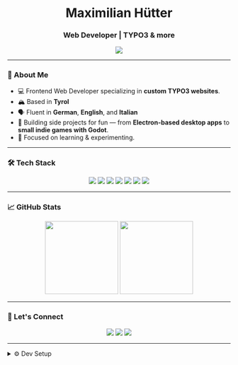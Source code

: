 <!-- README.md for your GitHub profile -->

<h1 align="center">Maximilian Hütter</h1>
<h3 align="center">Web Developer | TYPO3 & more</h3>

<p align="center">
  <img src="https://readme-typing-svg.herokuapp.com/?lines=Code.+Create.+Conquer.;Frontend+Magic+in+TYPO3+%26+React.;Building+a+Dark+OS+Game+Simulator&center=true&width=500&height=45">
</p>

---

### 🧠 About Me

- 💻 Frontend Web Developer specializing in **custom TYPO3 websites**.
- 🏔️ Based in **Tyrol**
- 🗣️ Fluent in **German**, **English**, and **Italian**
- 🧪 Building side projects for fun — from **Electron-based desktop apps** to **small indie games with Godot**.
- 🎯 Focused on learning & experimenting.

---

### 🛠️ Tech Stack

<div align="center">
  <img src="https://img.shields.io/badge/Editor-VSCode-blue?logo=visualstudiocode&logoColor=white" />
  <img src="https://img.shields.io/badge/Editor-PhpStorm-purple?logo=phpstorm&logoColor=white" />
  <img src="https://img.shields.io/badge/Editor-WebStorm-lightblue?logo=webstorm&logoColor=white" />
  <img src="https://img.shields.io/badge/Framework-TYPO3-orange?logo=typo3&logoColor=white" />
  <img src="https://img.shields.io/badge/JS-React-61DAFB?logo=react&logoColor=white" />
  <img src="https://img.shields.io/badge/Style-SCSS-pink?logo=sass&logoColor=white" />
  <img src="https://img.shields.io/badge/Electron-GameDev-gray?logo=electron&logoColor=white" />
</div>

---

### 📈 GitHub Stats

<p align="center">
  <img src="https://github-readme-stats.vercel.app/api?username=your-username&show_icons=true&theme=tokyonight&hide=issues&count_private=true" height="165" />
  <img src="https://github-readme-stats.vercel.app/api/top-langs/?username=your-username&layout=compact&theme=tokyonight" height="165" />
</p>

---

### 🔗 Let's Connect

<p align="center">
  <a href="https://your-portfolio.com"><img src="https://img.shields.io/badge/Website-Visit-blue?logo=google-chrome"></a>
  <a href="https://linkedin.com/in/your-profile"><img src="https://img.shields.io/badge/LinkedIn-Connect-blue?logo=linkedin"></a>
  <a href="mailto:you@example.com"><img src="https://img.shields.io/badge/Email-Say%20Hi-red?logo=gmail"></a>
</p>

---

<details>
<summary>⚙️ Dev Setup</summary>

```bash
OS: Arch Linux / macOS / Windows WSL
Editor: VSCode, PhpStorm, WebStorm
Languages: HTML, CSS/SCSS, JavaScript, PHP
Frameworks: TYPO3, React, Electron
